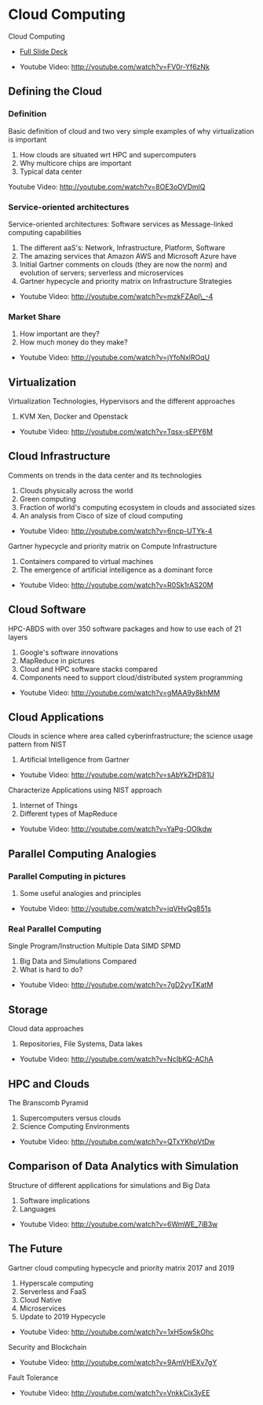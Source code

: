 #  Cloud Computing

Cloud Computing

* [Full Slide
Deck](https://docs.google.com/presentation/d/1CfdQW02IE7skOdQoJy899pozKYSx7Rcplwi9y75RwqM/edit?usp=sharing)

* Youtube Video: <http://youtube.com/watch?v=FV0r-Yf6zNk>

## Defining the Cloud

### Definition

Basic definition of cloud and two very simple examples of why virtualization is important

1.  How clouds are situated wrt HPC and supercomputers
2.  Why multicore chips are important
3.  Typical data center

Youtube Video: <http://youtube.com/watch?v=8OE3oOVDmlQ>

### Service-oriented architectures

Service-oriented architectures: Software services as Message-linked computing capabilities

1.  The different aaS's: Network, Infrastructure, Platform, Software
2.  The amazing services that Amazon AWS and Microsoft Azure have
3.  Initial Gartner comments on clouds (they are now the norm) and
    evolution of servers; serverless and microservices
4.  Gartner hypecycle and priority matrix on Infrastructure Strategies

* Youtube Video: <http://youtube.com/watch?v=mzkFZApl\_-4>

### Market Share

1.  How important are they?
2.  How much money do they make?

* Youtube Video: <http://youtube.com/watch?v=jYfoNxlROqU>

## Virtualization

Virtualization Technologies, Hypervisors and the different approaches

1.  KVM Xen, Docker and Openstack

* Youtube Video: <http://youtube.com/watch?v=Tqsx-sEPY6M>

## Cloud Infrastructure 

Comments on trends in the data center and its technologies

1.  Clouds physically across the world
2.  Green computing
3.  Fraction of world's computing ecosystem in clouds and associated
    sizes
4.  An analysis from Cisco of size of cloud computing

* Youtube Video: <http://youtube.com/watch?v=6ncp-UTYk-4>

Gartner hypecycle and priority matrix on Compute Infrastructure

1.  Containers compared to virtual machines
2.  The emergence of artificial intelligence as a dominant force

* Youtube Video: <http://youtube.com/watch?v=R0Sk1rAS20M>

## Cloud Software

HPC-ABDS with over 350 software packages and how to use each of 21 layers

1.  Google's software innovations
2.  MapReduce in pictures
3.  Cloud and HPC software stacks compared
4.  Components need to support cloud/distributed system programming

* Youtube Video: <http://youtube.com/watch?v=gMAA9y8khMM>

## Cloud Applications

Clouds in science where area called cyberinfrastructure; the science usage pattern from NIST

1.  Artificial Intelligence from Gartner

* Youtube Video: <http://youtube.com/watch?v=sAbYkZHD81U>

Characterize Applications using NIST approach

1.  Internet of Things
2.  Different types of MapReduce

* Youtube Video: <http://youtube.com/watch?v=YaPg-OOlkdw>

## Parallel Computing Analogies

### Parallel Computing in pictures

1.  Some useful analogies and principles

* Youtube Video: <http://youtube.com/watch?v=iqVHvQg851s>

### Real Parallel Computing

Single Program/Instruction Multiple Data SIMD SPMD

1.  Big Data and Simulations Compared
2.  What is hard to do?

* Youtube Video: <http://youtube.com/watch?v=7gD2yyTKatM>

## Storage

Cloud data approaches

1.  Repositories, File Systems, Data lakes

* Youtube Video: <http://youtube.com/watch?v=NcIbKQ-AChA>

## HPC and Clouds

The Branscomb Pyramid

1.  Supercomputers versus clouds
2.  Science Computing Environments

* Youtube Video: <http://youtube.com/watch?v=QTxYKhpVtDw>

## Comparison of Data Analytics with Simulation

Structure of different applications for simulations and Big Data

1.  Software implications
2.  Languages

* Youtube Video: <http://youtube.com/watch?v=6WmWE_7iB3w>

## The Future

Gartner cloud computing hypecycle and priority matrix 2017 and 2019

1.  Hyperscale computing
2.  Serverless and FaaS
3.  Cloud Native
4.  Microservices
5.  Update to 2019 Hypecycle

* Youtube Video: <http://youtube.com/watch?v=1xH5ow5kOhc>

Security and Blockchain

* Youtube Video: <http://youtube.com/watch?v=9AmVHEXv7gY>

Fault Tolerance

* Youtube Video: <http://youtube.com/watch?v=VnkkCix3yEE>


